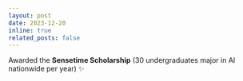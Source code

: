 ```yaml
---
layout: post
date: 2023-12-20
inline: true
related_posts: false
---
```


Awarded the **Sensetime Scholarship** (30 undergraduates major in AI nationwide per year) :sparkles:
